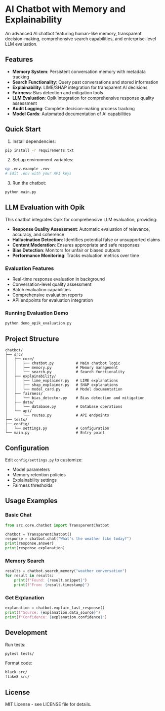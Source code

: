 # AI Chatbot with Memory and Explainability

An advanced AI chatbot featuring human-like memory, transparent decision-making, comprehensive search capabilities, and enterprise-level LLM evaluation.

## Features

- **Memory System**: Persistent conversation memory with metadata tracking
- **Search Functionality**: Query past conversations and stored information
- **Explainability**: LIME/SHAP integration for transparent AI decisions
- **Fairness**: Bias detection and mitigation tools
- **LLM Evaluation**: Opik integration for comprehensive response quality assessment
- **Audit Logging**: Complete decision-making process tracking
- **Model Cards**: Automated documentation of AI capabilities

## Quick Start

1. Install dependencies:
```bash
pip install -r requirements.txt
```

2. Set up environment variables:
```bash
cp .env.example .env
# Edit .env with your API keys
```

3. Run the chatbot:
```bash
python main.py
```

## LLM Evaluation with Opik

This chatbot integrates Opik for comprehensive LLM evaluation, providing:

- **Response Quality Assessment**: Automatic evaluation of relevance, accuracy, and coherence
- **Hallucination Detection**: Identifies potential false or unsupported claims
- **Content Moderation**: Ensures appropriate and safe responses
- **Bias Detection**: Monitors for unfair or biased outputs
- **Performance Monitoring**: Tracks evaluation metrics over time

### Evaluation Features

- Real-time response evaluation in background
- Conversation-level quality assessment
- Batch evaluation capabilities
- Comprehensive evaluation reports
- API endpoints for evaluation integration

### Running Evaluation Demo

```bash
python demo_opik_evaluation.py
```

## Project Structure

```
chatbot/
├── src/
│   ├── core/
│   │   ├── chatbot.py          # Main chatbot logic
│   │   ├── memory.py           # Memory management
│   │   └── search.py           # Search functionality
│   ├── explainability/
│   │   ├── lime_explainer.py   # LIME explanations
│   │   ├── shap_explainer.py   # SHAP explanations
│   │   └── model_card.py       # Model documentation
│   ├── fairness/
│   │   └── bias_detector.py    # Bias detection and mitigation
│   ├── data/
│   │   └── database.py         # Database operations
│   └── api/
│       └── routes.py           # API endpoints
├── tests/
├── config/
│   └── settings.py             # Configuration
└── main.py                     # Entry point
```

## Configuration

Edit `config/settings.py` to customize:
- Model parameters
- Memory retention policies
- Explainability settings
- Fairness thresholds

## Usage Examples

### Basic Chat
```python
from src.core.chatbot import TransparentChatbot

chatbot = TransparentChatbot()
response = chatbot.chat("What's the weather like today?")
print(response.answer)
print(response.explanation)
```

### Memory Search
```python
results = chatbot.search_memory("weather conversation")
for result in results:
    print(f"Found: {result.snippet}")
    print(f"From: {result.timestamp}")
```

### Get Explanation
```python
explanation = chatbot.explain_last_response()
print(f"Source: {explanation.data_source}")
print(f"Confidence: {explanation.confidence}")
```

## Development

Run tests:
```bash
pytest tests/
```

Format code:
```bash
black src/
flake8 src/
```

## License

MIT License - see LICENSE file for details.
